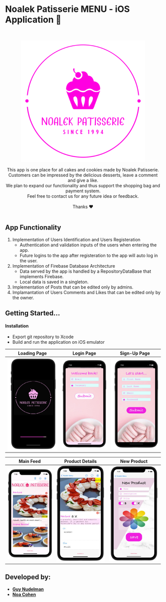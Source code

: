 # Noalek Patisserie MENU - iOS Application 🍰

<br />
<p align="center">
    <a href="https://github.com/Guy-Nudelman/Noalek-Patisserie-iOS">
      <img src="images/logo.svg" alt="Logo" width="400" heigt="400">
  </a>
 </p>
 <p align="center">
	This app is one place for all cakes and cookies made by Noalek Patisserie.</br>
Customers can be impressed by the delicious desserts, leave a comment and give a like.</br>
We plan to expand our functionality and thus support the shopping bag and payment system.</br>
Feel free to contact us for any future idea or feedback.</br></br>
Thanks ❤</br></br>
</p>





## App Functionality

1. Implementation of Users Identification and Users Registeration
	- Authentication and validation inputs of the users when entering the app.
	- Future logins to the app after registeration to the app will auto log in the user.
2. Implementation of Firebase Database Architecture
	- Data served by the app is handled by a RepositoryDataBase that implements Firebase.
	- Local data is saved in a singleton.
3. Implementation of Posts that can be edited only by admins.
4. Implamantation of Users Comments and Likes that can be edited only by the owner.


## Getting Started...

#### Installation
- Export git repository to Xcode
- Build and run the application on iOS emulator

Loading Page            | Login Page            |  Sign-Up Page
:-------------------------:|:-------------------------:|:-------------------------:
<img src="images/splash.png" alt="register" width="300">  | <img src="images/login.png" alt="register" width="285">  |  <img src="images/register.png" alt="register" width="300">

Main Feed            |  Product Details |  New Product
:-------------------------:|:-------------------------: |:-------------------------:
<img src="images/home.png" alt="register" width="300">  |  <img src="images/info.png" alt="register" width="300"> |  <img src="images/add.png" alt="register" width="310">

	
## Developed by:
* [**Guy Nudelman**](https://www.linkedin.com/in/guynudelman/)
* [**Noa Cohen**](https://www.linkedin.com/in/noalecohen1/)
